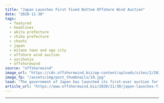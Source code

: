 ```yaml
---
title: "Japan Launches First Fixed Bottom Offshore Wind Auction"
date: "2020-11-30"
tags: 
  - featured
  - headlines
  - akita prefecture
  - chiba prefecture
  - choshi
  - japan
  - mitane town and oga city
  - offshore wind auction
  - yurihonjo
  - offshorewind
source: "offshorewind"
image_url: "https://cdn.offshorewind.biz/wp-content/uploads/sites/2/2020/10/15160440/Siemens-Gamesa_.jpg"
image_fp: "/assets/img/post_thumbnails/10.jpg"
lead: "The government of Japan has launched its first-ever auction for fixed bottom offshore wind"
article_url: "https://www.offshorewind.biz/2020/11/30/japan-launches-first-fixed-bottom-offshore-wind-auction/"
---
```


---
